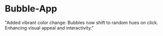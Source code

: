 # Bubble-App
"Added vibrant color change: Bubbles now shift to random hues on click. Enhancing visual appeal and interactivity."
